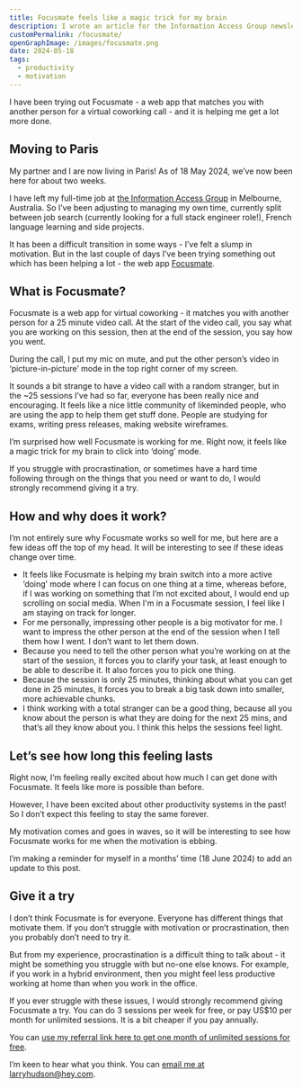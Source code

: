 ```yaml
---
title: Focusmate feels like a magic trick for my brain
description: I wrote an article for the Information Access Group newsletter about the benefits of text-to-speech for readers and content authors.
customPermalink: /focusmate/
openGraphImage: /images/focusmate.png
date: 2024-05-18
tags:
  - productivity
  - motivation
---
```


I have been trying out Focusmate - a web app that matches you with another person for a virtual coworking call - and it is helping me get a lot more done.

## Moving to Paris

My partner and I are now living in Paris! As of 18 May 2024, we’ve now been here for about two weeks.

I have left my full-time job at [the Information Access Group](https://www.informationaccessgroup.com/) in Melbourne, Australia. So I’ve been adjusting to managing my own time, currently split between job search (currently looking for a full stack engineer role!), French language learning and side projects.

It has been a difficult transition in some ways - I’ve felt a slump in motivation. But in the last couple of days I’ve been trying something out which has been helping a lot - the web app [Focusmate](https://focusmate.com/).

## What is Focusmate?

Focusmate is a web app for virtual coworking - it matches you with another person for a 25 minute video call. At the start of the video call, you say what you are working on this session, then at the end of the session, you say how you went.

During the call, I put my mic on mute, and put the other person’s video in ‘picture-in-picture’ mode in the top right corner of my screen.

It sounds a bit strange to have a video call with a random stranger, but in the ~25 sessions I’ve had so far, everyone has been really nice and encouraging. It feels like a nice little community of likeminded people, who are using the app to help them get stuff done. People are studying for exams, writing press releases, making website wireframes. 

I’m surprised how well Focusmate is working for me. Right now, it feels like a magic trick for my brain to click into ‘doing’ mode.

If you struggle with procrastination, or sometimes have a hard time following through on the things that you need or want to do, I would strongly recommend giving it a try.

## How and why does it work?

I’m not entirely sure why Focusmate works so well for me, but here are a few ideas off the top of my head. It will be interesting to see if these ideas change over time.

- It feels like Focusmate is helping my brain switch into a more active ‘doing’ mode where I can focus on one thing at a time, whereas before, if I was working on something that I’m not excited about, I would end up scrolling on social media. When I'm in a Focusmate session, I feel like I am staying on track for longer.
- For me personally, impressing other people is a big motivator for me. I want to impress the other person at the end of the session when I tell them how I went. I don’t want to let them down.
- Because you need to tell the other person what you’re working on at the start of the session, it forces you to clarify your task, at least enough to be able to describe it. It also forces you to pick one thing.
- Because the session is only 25 minutes, thinking about what you can get done in 25 minutes, it forces you to break a big task down into smaller, more achievable chunks.
- I think working with a total stranger can be a good thing, because all you know about the person is what they are doing for the next 25 mins, and that’s all they know about you. I think this helps the sessions feel light.

## Let’s see how long this feeling lasts

Right now, I’m feeling really excited about how much I can get done with Focusmate. It feels like more is possible than before.

However, I have been excited about other productivity systems in the past! So I don’t expect this feeling to stay the same forever.

My motivation comes and goes in waves, so it will be interesting to see how Focusmate works for me when the motivation is ebbing.

I’m making a reminder for myself in a months’ time (18 June 2024) to add an update to this post.

## Give it a try

I don’t think Focusmate is for everyone. Everyone has different things that motivate them. If you don’t struggle with motivation or procrastination, then you probably don’t need to try it.

But from my experience, procrastination is a difficult thing to talk about - it might be something you struggle with but no-one else knows. For example, if you work in a hybrid environment, then you might feel less productive working at home than when you work in the office.

If you ever struggle with these issues, I would strongly recommend giving Focusmate a try. You can do 3 sessions per week for free, or pay US$10 per month for unlimited sessions. It is a bit cheaper if you pay annually.

You can [use my referral link here to get one month of unlimited sessions for free](https://focusmate.com/?fmreferral=6nPt0Mr3sw).

I’m keen to hear what you think. You can [email me at larryhudson@hey.com](mailto:larryhudson@hey.com).
